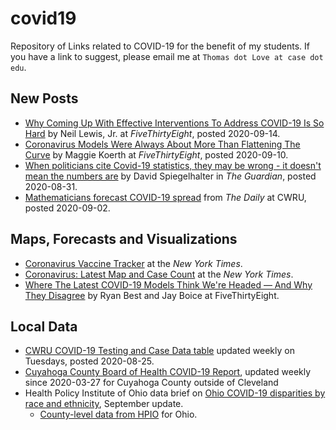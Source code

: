 # covid19

Repository of Links related to COVID-19 for the benefit of my students. If you have a link to suggest, please email me at `Thomas dot Love at case dot edu`.

## New Posts

- [Why Coming Up With Effective Interventions To Address COVID-19 Is So Hard](https://fivethirtyeight.com/features/why-coming-up-with-effective-interventions-to-address-covid-19-is-so-hard/) by Neil Lewis, Jr. at *FiveThirtyEight*, posted 2020-09-14.
- [Coronavirus Models Were Always About More Than Flattening The Curve](https://fivethirtyeight.com/features/coronavirus-models-were-always-about-more-than-flattening-the-curve/) by Maggie Koerth at *FiveThirtyEight*, posted 2020-09-10.
- [When politicians cite Covid-19 statistics, they may be wrong - it doesn't mean the numbers are](https://www.theguardian.com/commentisfree/2020/aug/31/politicians-covid-19-statistics-statisticians) by David Spiegelhalter in *The Guardian*, posted 2020-08-31.
- [Mathematicians forecast COVID-19 spread](https://thedaily.case.edu/mathematicians-forecast-covid-19-spread/) from *The Daily* at CWRU, posted 2020-09-02.

## Maps, Forecasts and Visualizations

- [Coronavirus Vaccine Tracker](https://www.nytimes.com/interactive/2020/science/coronavirus-vaccine-tracker.html) at the *New York Times*.
- [Coronavirus: Latest Map and Case Count](https://www.nytimes.com/interactive/2020/us/coronavirus-us-cases.html) at the *New York Times*.
- [Where The Latest COVID-19 Models Think We're Headed — And Why They Disagree](https://projects.fivethirtyeight.com/covid-forecasts/) by Ryan Best and Jay Boice at FiveThirtyEight.

## Local Data

- [CWRU COVID-19 Testing and Case Data table](https://case.edu/return-to-campus/campus-information/covid-19-testing-and-case-data) updated weekly on Tuesdays, posted 2020-08-25.
- [Cuyahoga County Board of Health COVID-19 Report](https://www.ccbh.net/coronavirus/), updated weekly since 2020-03-27 for Cuyahoga County outside of Cleveland
- Health Policy Institute of Ohio data brief on [Ohio COVID-19 disparities by race and ethnicity](https://www.healthpolicyohio.org/ohio-covid-19-disparities-by-race-and-ethnicity-september-update/), September update.
    - [County-level data from HPIO](https://www.healthpolicyohio.org/comparison-of-covid-19-cases-by-ohio-county-and-by-race-and-ethnicity-jan-2-2020-through-aug-24-2020/) for Ohio.
